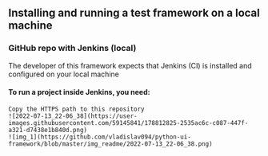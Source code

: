 ## Installing and running a test framework on a local machine
### GitHub repo with Jenkins (local)
The developer of this framework expects that Jenkins (CI) is installed and configured on your local machine
#### To run a project inside Jenkins, you need:
```shell
Copy the HTTPS path to this repository
![2022-07-13_22-06_38](https://user-images.githubusercontent.com/59145841/178812825-2535ac6c-c087-447f-a321-d7438e1b840d.png)
![img_1](https://github.com/vladislav094/python-ui-framework/blob/master/img_readme/2022-07-13_22-06_38.png)
```
